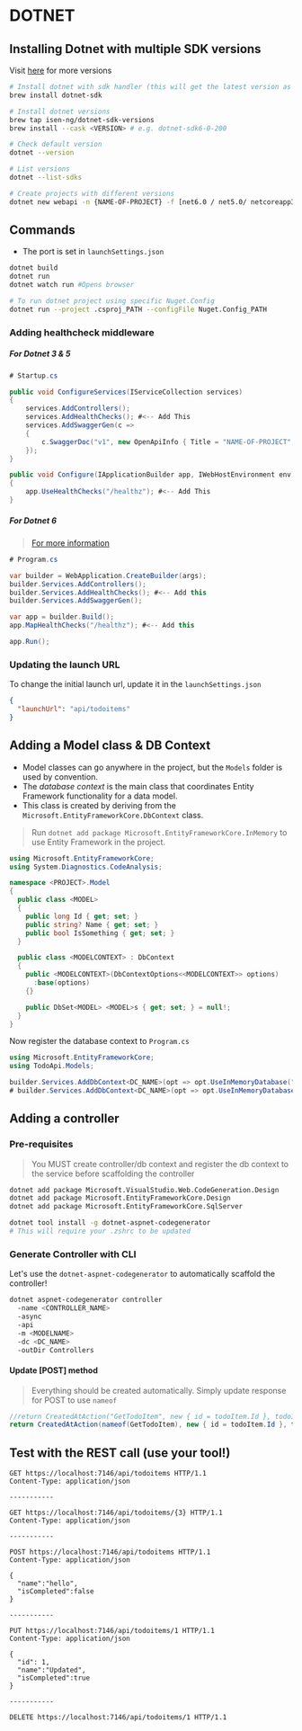 # DOTNET

## Installing Dotnet with multiple SDK versions

Visit [here](https://github.com/isen-ng/homebrew-dotnet-sdk-versions) for more versions

```sh
# Install dotnet with sdk handler (this will get the latest version as well)
brew install dotnet-sdk

# Install dotnet versions
brew tap isen-ng/dotnet-sdk-versions
brew install --cask <VERSION> # e.g. dotnet-sdk6-0-200

# Check default version
dotnet --version

# List versions
dotnet --list-sdks

# Create projects with different versions
dotnet new webapi -n {NAME-OF-PROJECT} -f [net6.0 / net5.0/ netcoreapp3.1]
```

## Commands

- The port is set in `launchSettings.json`

```sh
dotnet build
dotnet run
dotnet watch run #Opens browser

# To run dotnet project using specific Nuget.Config
dotnet run --project .csproj_PATH --configFile Nuget.Config_PATH
```

### Adding healthcheck middleware

##### For Dotnet 3 & 5

```cs
# Startup.cs

public void ConfigureServices(IServiceCollection services)
{
    services.AddControllers();
    services.AddHealthChecks(); #<-- Add This
    services.AddSwaggerGen(c =>
    {
        c.SwaggerDoc("v1", new OpenApiInfo { Title = "NAME-OF-PROJECT", Version = "v1" });
    });
}

public void Configure(IApplicationBuilder app, IWebHostEnvironment env)
{
    app.UseHealthChecks("/healthz"); #<-- Add This
}
```

##### For Dotnet 6

> [For more information](https://docs.microsoft.com/en-us/aspnet/core/host-and-deploy/health-checks?view=aspnetcore-6.0)

```cs
# Program.cs

var builder = WebApplication.CreateBuilder(args);
builder.Services.AddControllers();
builder.Services.AddHealthChecks(); #<-- Add this
builder.Services.AddSwaggerGen();

var app = builder.Build();
app.MapHealthChecks("/healthz"); #<-- Add this

app.Run();
```

### Updating the launch URL

To change the initial launch url, update it in the `launchSettings.json`

```json
{
  "launchUrl": "api/todoitems"
}
```

## Adding a Model class & DB Context

- Model classes can go anywhere in the project, but the `Models` folder is used by convention.
- The _database context_ is the main class that coordinates Entity Framework functionality for a data model.
- This class is created by deriving from the `Microsoft.EntityFrameworkCore.DbContext` class.

> Run `dotnet add package Microsoft.EntityFrameworkCore.InMemory` to use Entity Framework in the project.

```cs
using Microsoft.EntityFrameworkCore;
using System.Diagnostics.CodeAnalysis;

namespace <PROJECT>.Model
{
  public class <MODEL>
  {
    public long Id { get; set; }
    public string? Name { get; set; }
    public bool IsSomething { get; set; }
  }

  public class <MODELCONTEXT> : DbContext
  {
    public <MODELCONTEXT>(DbContextOptions<<MODELCONTEXT>> options)
      :base(options)
    {}

    public DbSet<MODEL> <MODEL>s { get; set; } = null!;
  }
}
```

Now register the database context to `Program.cs`

```cs
using Microsoft.EntityFrameworkCore;
using TodoApi.Models;

builder.Services.AddDbContext<DC_NAME>(opt => opt.UseInMemoryDatabase("InMemoryDbName"));
# builder.Services.AddDbContext<DC_NAME>(opt => opt.UseInMemoryDatabase("TodoList"));
```

## Adding a controller

### Pre-requisites

> You MUST create controller/db context and register the db context to the service before scaffolding the controller

```sh
dotnet add package Microsoft.VisualStudio.Web.CodeGeneration.Design
dotnet add package Microsoft.EntityFrameworkCore.Design
dotnet add package Microsoft.EntityFrameworkCore.SqlServer

dotnet tool install -g dotnet-aspnet-codegenerator
# This will require your .zshrc to be updated
```

### Generate Controller with CLI

Let's use the `dotnet-aspnet-codegenerator` to automatically scaffold the controller!

```sh
dotnet aspnet-codegenerator controller
  -name <CONTROLLER_NAME>
  -async
  -api
  -m <MODELNAME>
  -dc <DC_NAME>
  -outDir Controllers
```

#### Update [POST] method

> Everything should be created automatically. Simply update response for POST to use `nameof`

```cs
//return CreatedAtAction("GetTodoItem", new { id = todoItem.Id }, todoItem);
return CreatedAtAction(nameof(GetTodoItem), new { id = todoItem.Id }, todoItem);
```

## Test with the REST call (use your tool!)

```http
GET https://localhost:7146/api/todoitems HTTP/1.1
Content-Type: application/json

-----------

GET https://localhost:7146/api/todoitems/{3} HTTP/1.1
Content-Type: application/json

-----------

POST https://localhost:7146/api/todoitems HTTP/1.1
Content-Type: application/json

{
  "name":"hello",
  "isCompleted":false
}

-----------

PUT https://localhost:7146/api/todoitems/1 HTTP/1.1
Content-Type: application/json

{
  "id": 1,
  "name":"Updated",
  "isCompleted":true
}

-----------

DELETE https://localhost:7146/api/todoitems/1 HTTP/1.1
```
